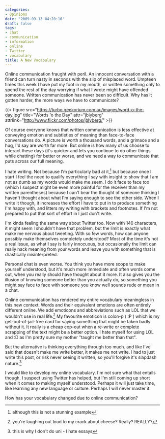 ```yaml
---
categories:
- Opinions
date: "2009-09-13 04:20:16"
draft: false
tags:
- chat
- communication
- information
- online
- Twitter
- vocabulary
title: A New Vocabulary
---
```


Online communication fraught with peril. An innocent conversation with a friend can turn nasty in seconds with the slip of misplaced word. Umpteen times this week I have put my foot in my mouth, or written something only to spend the rest of the day worrying if what I wrote might have offended someone. Written communication has never been so difficult. Why has it gotten harder, the more ways we have to communicate?

{{< figure src="https://turbo.geekorium.com.au/images/word-o-the-day.jpg" title="Words 'o the Day" attr="jblyberg" attrlink="http://www.flickr.com/photos/jblyberg/" >}}

Of course everyone knows that written communication is less effective at conveying emotion and subtleties of meaning than face-to-face conversations do. A picture is worth a thousand words, and a grimace and a hug, I'd say are worth far more. But online is how many of us choose to interact these days (it's quicker and lets you continue to do other things while chatting) for better or worse, and we need a way to communicate that puts across our full meaning.

I hate writing. Not because I'm particularly bad at it,[^2] but because once I start I feel the need to qualify everything I say with insight to show that I am not as dumb as my words would make me seem. I do it face to face too (which I suspect might be even more painful for the receiver than my written parentheses) because I can't bear the thought of someone thinking I haven't thought about what I'm saying enough to see the other side. When I write it though, it increases the effort I have to put in to produce something I'm happy with, and litters my writing with brackets and footnotes. If I'm not prepared to put that sort of effort in I just don't write.

I'm kinda feeling the same way about Twitter too. Now with 140 characters, it might seem I shouldn't have that problem, but the limit is exactly what make me nervous about tweeting. With so few words, how can anyone possibly make themselves completely understood? Most of the time it's not a real issue, as what I say is fairly innocuous, but occasionally the limit can really hack meaning from your words and leave you with something that is drastically misinterpreted.

Personal chat is even worse. You think you have more scope to make yourself understood, but it's much more immediate and often words come out, when you really should have thought about it more. It also gives you the illusion of knowing someone better than you actually do, so something you might say face to face with someone you know well sounds rude or mean in a chat.

Online communication has rendered my entire vocabulary meaningless in this new context. Words and their equivalent emotions are often entirely different online. We add emoticons and abbreviations such as LOL that we wouldn't use in real life.[^1] My favourite emoticon is colon-p ( :P ) which is my get-out-of-jail-free card for saying something that might be taken badly without it. It really is a cheap cop-out when a re-write or complete scrapping of the text might be a better option. I hate myself for using LOL and :D as I'm pretty sure my mother "taught me better than that".

But the alternative is thinking everything through too much. and like I've said that doesn't make me write better, it makes me not write. I had to just write this post, or risk never seeing it written, so you'll forgive it's slapdash nature.[^3]

I would like to develop my online vocabulary. I'm not sure what that entails though. I suspect using Twitter has helped, but I'm still coming up short when it comes to making myself understood. Perhaps it will just take time, like learning any new language or culture. Perhaps I will never master it.

How has your vocabulary changed due to online communication?

[^1]: you're laughing out loud to my crack about cheese? Really? REALLY?
[^2]: although this is not a stunning example
[^3]: this is why I don't do uni - I hate essays
